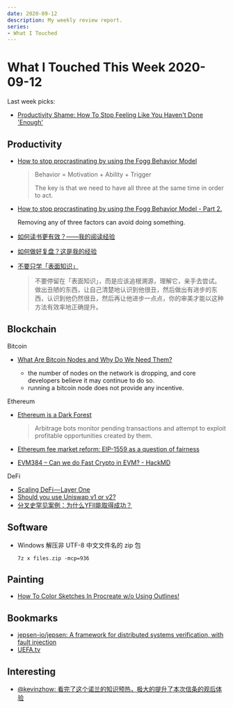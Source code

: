 ```yaml
---
date: 2020-09-12
description: My weekly review report.
series:
- What I Touched
---
```


# What I Touched This Week 2020-09-12

Last week picks:

* [Productivity Shame: How To Stop Feeling Like You Haven't Done 'Enough'](https://blog.doist.com/productivity-shame/)

<!--more-->

## Productivity

* [How to stop procrastinating by using the Fogg Behavior Model](https://www.deprocrastination.co/blog/how-to-stop-procrastinating-by-using-the-fogg-behavior-model)

    > Behavior = Motivation + Ability + Trigger
    >
    > The key is that we need to have all three at the same time in order to act.

* [How to stop procrastinating by using the Fogg Behavior Model - Part 2.](https://www.deprocrastination.co/blog/how-to-stop-procrastinating-by-using-the-fogg-behavior-model-part-2)

    Removing any of three factors can avoid doing something.

* [如何读书更有效？——我的阅读经验](https://sspai.com/post/62340)

* [如何做好复盘？这是我的经验](https://sspai.com/post/62337)

* [不要只学「表面知识」](https://sspai.com/post/62521)

    > 不要停留在「表面知识」，而是应该追根溯源，理解它，亲手去尝试。做出丑陋的东西，让自己清楚地认识到他很丑，然后做出有进步的东西，认识到他仍然很丑，然后再让他进步一点点，你的审美才能以这种方法有效率地正确提升。

## Blockchain

Bitcoin

* [What Are Bitcoin Nodes and Why Do We Need Them?](https://www.coindesk.com/bitcoin-nodes-need)

    * the number of nodes on the network is dropping, and core developers believe it may continue to do so.
    * running a bitcoin node does not provide any incentive.

Ethereum

* [Ethereum is a Dark Forest](https://medium.com/@danrobinson/ethereum-is-a-dark-forest-ecc5f0505dff)

    > Arbitrage bots monitor pending transactions and attempt to exploit profitable opportunities created by them.

* [Ethereum fee market reform: EIP-1559 as a question of fairness](https://medium.com/@pintail/ethereum-fee-market-reform-eip-1559-as-a-question-of-fairness-567c52dac017)
* [EVM384 – Can we do Fast Crypto in EVM? - HackMD](https://notes.ethereum.org/@axic/evm384)

DeFi

* [Scaling DeFi — Layer One](https://blog.0xproject.com/scaling-defi-layer-one-7eeb24aca4f0)
* [Should you use Uniswap v1 or v2?](https://medium.com/coinmonks/should-you-use-uniswap-v1-or-v2-70f8e6cb3c2c)
* [分叉史罕见案例：为什么YFII能取得成功？](https://mp.weixin.qq.com/s/AruRlEa9m6R7llEs7Jb9mg)

## Software

* Windows 解压非 UTF-8 中文文件名的 zip 包

    ```
    7z x files.zip -mcp=936
    ```

## Painting

* [How To Color Sketches In Procreate w/o Using Outlines!](https://www.youtube.com/watch?v=MnQO-xxp3j4)

## Bookmarks

* [jepsen-io/jepsen: A framework for distributed systems verification, with fault injection](https://github.com/jepsen-io/jepsen)
* [UEFA.tv](https://www.uefa.tv)

## Interesting

* [@kevinzhow: 看完了这个诺兰的知识预热，极大的提升了本次信条的观后体验](https://twitter.com/doitian/status/1302266917852381184)
